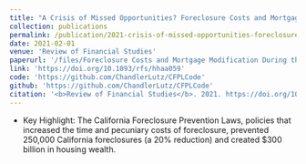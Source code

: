```yaml
---
title: "A Crisis of Missed Opportunities? Foreclosure Costs and Mortgage Modification During the Great Recession"
collection: publications
permalink: /publication/2021-crisis-of-missed-opportunities-foreclosure-costs-and-mortgage-modification-great-recession
date: 2021-02-01
venue: 'Review of Financial Studies'
paperurl: '/files/Foreclosure Costs and Mortgage Modification During the Great Recession.pdf'
link: 'https://doi.org/10.1093/rfs/hhaa059'
code: 'https://github.com/ChandlerLutz/CFPLCode'
github: 'https://github.com/ChandlerLutz/CFPLCode'
citation: '<b>Review of Financial Studies</b>. 2021. https://doi.org/10.1093/rfs/hhaa059'
---
```

* Key Highlight: The California Foreclosure Prevention Laws, policies that increased the time and pecuniary costs of foreclosure, prevented 250,000 California foreclosures (a 20% reduction) and created $300 billion in housing wealth.
